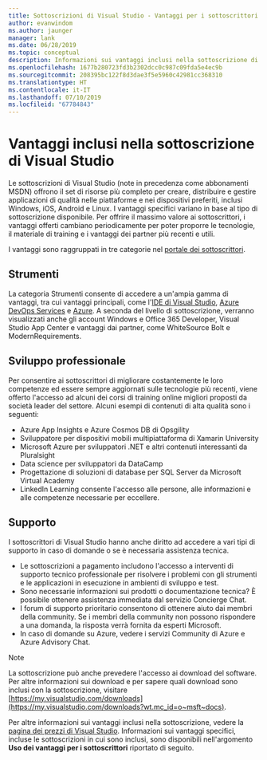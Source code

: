 ```yaml
---
title: Sottoscrizioni di Visual Studio - Vantaggi per i sottoscrittori
author: evanwindom
ms.author: jaunger
manager: lank
ms.date: 06/28/2019
ms.topic: conceptual
description: Informazioni sui vantaggi inclusi nella sottoscrizione di Visual Studio
ms.openlocfilehash: 1677b280723fd3b2302dcc0c987c09fda5e4ec9b
ms.sourcegitcommit: 208395bc122f8d3dae3f5e5960c42981cc368310
ms.translationtype: HT
ms.contentlocale: it-IT
ms.lasthandoff: 07/10/2019
ms.locfileid: "67784843"
---
```

# <a name="benefits-included-in-your-visual-studio-subscription"></a>Vantaggi inclusi nella sottoscrizione di Visual Studio

Le sottoscrizioni di Visual Studio (note in precedenza come abbonamenti MSDN) offrono il set di risorse più completo per creare, distribuire e gestire applicazioni di qualità nelle piattaforme e nei dispositivi preferiti, inclusi Windows, iOS, Android e Linux.  I vantaggi specifici variano in base al tipo di sottoscrizione disponibile.  Per offrire il massimo valore ai sottoscrittori, i vantaggi offerti cambiano periodicamente per poter proporre le tecnologie, il materiale di training e i vantaggi dei partner più recenti e utili.

I vantaggi sono raggruppati in tre categorie nel [portale dei sottoscrittori](https://my.visualstudio.com/benefits?wt.mc_id=o~msft~docs:).

## <a name="tools"></a>Strumenti
La categoria Strumenti consente di accedere a un'ampia gamma di vantaggi, tra cui vantaggi principali, come l'[IDE di Visual Studio](vs-ide-benefit.md), [Azure DevOps Services](vs-azure-devops.md) e [Azure](vs-azure.md).  A seconda del livello di sottoscrizione, verranno visualizzati anche gli account Windows e Office 365 Developer, Visual Studio App Center e vantaggi dai partner, come WhiteSource Bolt e ModernRequirements.

## <a name="professional-development"></a>Sviluppo professionale
Per consentire ai sottoscrittori di migliorare costantemente le loro competenze ed essere sempre aggiornati sulle tecnologie più recenti, viene offerto l'accesso ad alcuni dei corsi di training online migliori proposti da società leader del settore. Alcuni esempi di contenuti di alta qualità sono i seguenti:
- Azure App Insights e Azure Cosmos DB di Opsgility
- Sviluppatore per dispositivi mobili multipiattaforma di Xamarin University
- Microsoft Azure per sviluppatori .NET e altri contenuti interessanti da Pluralsight
- Data science per sviluppatori da DataCamp
- Progettazione di soluzioni di database per SQL Server da Microsoft Virtual Academy
- LinkedIn Learning consente l'accesso alle persone, alle informazioni e alle competenze necessarie per eccellere.

## <a name="support"></a>Supporto
I sottoscrittori di Visual Studio hanno anche diritto ad accedere a vari tipi di supporto in caso di domande o se è necessaria assistenza tecnica.
- Le sottoscrizioni a pagamento includono l'accesso a interventi di supporto tecnico professionale per risolvere i problemi con gli strumenti e le applicazioni in esecuzione in ambienti di sviluppo e test.
- Sono necessarie informazioni sui prodotti o documentazione tecnica?  È possibile ottenere assistenza immediata dal servizio Concierge Chat.
- I forum di supporto prioritario consentono di ottenere aiuto dai membri della community.  Se i membri della community non possono rispondere a una domanda, la risposta verrà fornita da esperti Microsoft.
- In caso di domande su Azure,  vedere i servizi Community di Azure e Azure Advisory Chat.

> [!NOTE]
> La sottoscrizione può anche prevedere l'accesso ai download del software.  Per altre informazioni sui download e per sapere quali download sono inclusi con la sottoscrizione, visitare [https://my.visualstudio.com/downloads](https://my.visualstudio.com/downloads?wt.mc_id=o~msft~docs).

Per altre informazioni sui vantaggi inclusi nella sottoscrizione, vedere la [pagina dei prezzi di Visual Studio](https://visualstudio.microsoft.com/vs/pricing/).  Informazioni sui vantaggi specifici, incluse le sottoscrizioni in cui sono inclusi, sono disponibili nell'argomento **Uso dei vantaggi per i sottoscrittori** riportato di seguito.

